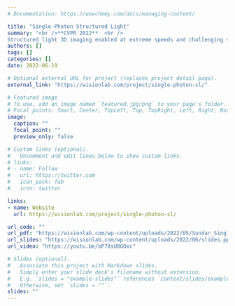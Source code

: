 ```yaml
---
# Documentation: https://wowchemy.com/docs/managing-content/

title: "Single-Photon Structured Light"
summary: "<br />**CVPR 2022**  <br />
Structured light 3D imaging enabled at extreme speeds and challenging scenarios using single-photon cameras and digital micro-mirror devices."
authors: []
tags: []
categories: []
date: 2022-06-19

# Optional external URL for project (replaces project detail page).
external_link: "https://wisionlab.com/project/single-photon-sl/"

# Featured image
# To use, add an image named `featured.jpg/png` to your page's folder.
# Focal points: Smart, Center, TopLeft, Top, TopRight, Left, Right, BottomLeft, Bottom, BottomRight.
image:
  caption: ""
  focal_point: ""
  preview_only: false

# Custom links (optional).
#   Uncomment and edit lines below to show custom links.
# links:
# - name: Follow
#   url: https://twitter.com
#   icon_pack: fab
#   icon: twitter

links:
- name: Website
  url: https://wisionlab.com/project/single-photon-sl/

url_code: ""
url_pdf: "https://wisionlab.com/wp-content/uploads/2022/05/Sundar_Single-Photon_Structured_Light_CVPR_2022_paper.pdf"
url_slides: "https://wisionlab.com/wp-content/uploads/2022/06/slides.pptx"
url_video: "https://youtu.be/bP78sU8GOxc"

# Slides (optional).
#   Associate this project with Markdown slides.
#   Simply enter your slide deck's filename without extension.
#   E.g. `slides = "example-slides"` references `content/slides/example-slides.md`.
#   Otherwise, set `slides = ""`.
slides: ""
---
```

